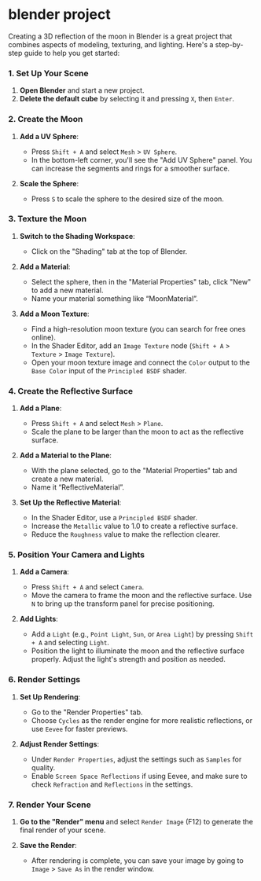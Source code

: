 # blender project 
Creating a 3D reflection of the moon in Blender is a great project that combines aspects of modeling, texturing, and lighting. Here's a step-by-step guide to help you get started:

### 1. Set Up Your Scene
1. **Open Blender** and start a new project.
2. **Delete the default cube** by selecting it and pressing `X`, then `Enter`.

### 2. Create the Moon
1. **Add a UV Sphere**:
   - Press `Shift + A` and select `Mesh` > `UV Sphere`.
   - In the bottom-left corner, you'll see the "Add UV Sphere" panel. You can increase the segments and rings for a smoother surface.

2. **Scale the Sphere**:
   - Press `S` to scale the sphere to the desired size of the moon.

### 3. Texture the Moon
1. **Switch to the Shading Workspace**:
   - Click on the "Shading" tab at the top of Blender.

2. **Add a Material**:
   - Select the sphere, then in the "Material Properties" tab, click "New" to add a new material.
   - Name your material something like “MoonMaterial”.

3. **Add a Moon Texture**:
   - Find a high-resolution moon texture (you can search for free ones online).
   - In the Shader Editor, add an `Image Texture` node (`Shift + A` > `Texture` > `Image Texture`).
   - Open your moon texture image and connect the `Color` output to the `Base Color` input of the `Principled BSDF` shader.

### 4. Create the Reflective Surface
1. **Add a Plane**:
   - Press `Shift + A` and select `Mesh` > `Plane`.
   - Scale the plane to be larger than the moon to act as the reflective surface.

2. **Add a Material to the Plane**:
   - With the plane selected, go to the "Material Properties" tab and create a new material.
   - Name it “ReflectiveMaterial”.

3. **Set Up the Reflective Material**:
   - In the Shader Editor, use a `Principled BSDF` shader.
   - Increase the `Metallic` value to 1.0 to create a reflective surface.
   - Reduce the `Roughness` value to make the reflection clearer.

### 5. Position Your Camera and Lights
1. **Add a Camera**:
   - Press `Shift + A` and select `Camera`.
   - Move the camera to frame the moon and the reflective surface. Use `N` to bring up the transform panel for precise positioning.

2. **Add Lights**:
   - Add a `Light` (e.g., `Point Light`, `Sun`, or `Area Light`) by pressing `Shift + A` and selecting `Light`.
   - Position the light to illuminate the moon and the reflective surface properly. Adjust the light's strength and position as needed.

### 6. Render Settings
1. **Set Up Rendering**:
   - Go to the "Render Properties" tab.
   - Choose `Cycles` as the render engine for more realistic reflections, or use `Eevee` for faster previews.

2. **Adjust Render Settings**:
   - Under `Render Properties`, adjust the settings such as `Samples` for quality.
   - Enable `Screen Space Reflections` if using Eevee, and make sure to check `Refraction` and `Reflections` in the settings.

### 7. Render Your Scene
1. **Go to the "Render" menu** and select `Render Image` (F12) to generate the final render of your scene.

2. **Save the Render**:
   - After rendering is complete, you can save your image by going to `Image` > `Save As` in the render window.

